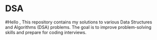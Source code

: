 # DSA
#Hello , This repository contains my solutions to various Data Structures and Algorithms (DSA) problems. The goal is to improve problem-solving skills and prepare for coding interviews.
